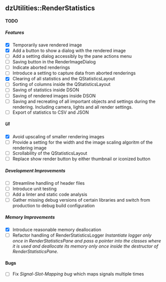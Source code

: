 dzUtilities::RenderStatistics
---

#### TODO

##### Features
+ [x] Temporarily save rendered image
+ [x] Add a button to show a dialog with the rendered image
+ [ ] Add a setting dialog accessibly by the pane actions menu
+ [ ] Saving button in the RenderImageDialog
+ [ ] Indicate aborted renderings
+ [ ] Introduce a setting to capture data from aborted renderings
+ [x] Clearing of all statistics and the QStatisticsLayout
+ [ ] Sorting of columns inside the QStatisticsLayout
+ [ ] Saving of statistics inside DSON
+ [ ] Saving of rendered images inside DSON
+ [ ] Saving and recreating of all important objects and settings 
  during the rendering. Including camera, lights and all render settings.
+ [ ] Export of statistics to CSV and JSON

##### UI
+ [x] Avoid upscaling of smaller rendering images
+ [ ] Provide a setting for the width and the image scaling algoritm of the rendering image
+ [ ] Scrollability of the QStatisticsLayout
+ [ ] Replace show render button by either thumbnail or iconized button

##### Development Improvements
+ [ ] Streamline handling of header files
+ [ ] Introduce unit testing
+ [ ] Add a linter and static code analysis
+ [ ] Gather missing debug versions of certain libraries and switch 
      from production to debug build configuration

##### Memory Improvements
+ [x] Introduce reasonable memory deallocation
+ [ ] Refactor handling of RenderStatisticsLogger
  _Instantiate logger only once in RenderStatisticsPane and pass
   a pointer into the classes where it is used and deallocate its
   memory only once inside the destructor of RenderStatisticsPane._

#### Bugs
+ [ ] Fix *Signal-Slot-Mapping bug* which maps signals multiple times